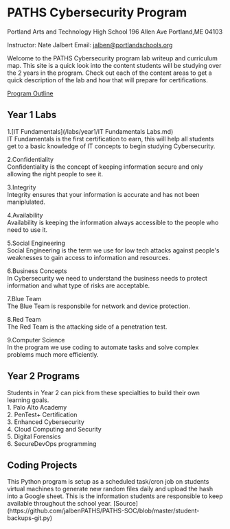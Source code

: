 <h1>PATHS Cybersecurity Program</h1>

Portland Arts and Technology High School
196 Allen Ave
Portland,ME 04103

Instructor: Nate Jalbert
Email: jalben@portlandschools.org

Welcome to the PATHS Cybersecurity program lab writeup and curriculum map.  This site is a quick look into the content students will be studying over the 2 years in the program.  Check out each of the content areas to get a quick description of the lab and how that will prepare for certifications.

[Program Outline](https://github.com/jalbenPATHS/PATHS-SOC/blob/master/PATHS%20Cyber%20Security%20Program%20Outline%20(1).pdf)


<h2>Year 1 Labs</h2>

1.[IT Fundamentals](/labs/year1/IT Fundamentals Labs.md)<br>
IT Fundamentals is the first certification to earn, this will help all students get to a basic knowledge of IT concepts to begin studying Cybersecurity. <br>

2.Confidentiality<br>
Confidentiality is the concept of keeping information secure and only allowing the right people to see it.<br>

3.Integrity<br>
Integrity ensures that your information is accurate and has not been maniplulated.<br>

4.Availability<br>
Availability is keeping the information always accessible to the people who need to use it.<br>

5.Social Engineering<br>
Social Engineering is the term we use for low tech attacks against people's weaknesses to gain access to information and resources.<br>

6.Business Concepts<br>
In Cybersecurity we need to understand the business needs to protect information and what type of risks are acceptable.<br>

7.Blue Team<br>
The Blue Team is responsbile for network and device protection.<br>

8.Red Team<br>
The Red Team is the attacking side of a penetration test.<br>

9.Computer Science<br>
In the program we use coding to automate tasks and solve complex problems much more efficiently.<br>

<h2>Year 2 Programs</h2>
Students in Year 2 can pick from these specialties to build their own learning goals.<br>
1. Palo Alto Academy <br>
2. PenTest+ Certification <br>
3. Enhanced Cybersecurity <br>
4. Cloud Computing and Security <br>
5. Digital Forensics <br>
6. SecureDevOps programming <br>



<h2>Coding Projects</h2>
This Python program is setup as a scheduled task/cron job on students virtual machines to generate new random files daily and upload the hash into a Google sheet.  This is the information students are responsible to keep available throughout the school year.
[Source](https://github.com/jalbenPATHS/PATHS-SOC/blob/master/student-backups-git.py)
